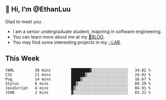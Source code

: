## 👋 Hi, I’m @EthanLuu

Glad to meet you.

- I am a senior undergraduate student, majoring in software engineering.
- You can learn more about me at my [📝BLOG](https://blog.ethanloo.cn).
- You may find some interesting projects in my [💡LAB](https://lab.ethanloo.cn).

## This Week
<!--START_SECTION:waka-->

```text
YAML         30 mins         ████████▓░░░░░░░░░░░░░░░░   34.82 %
CSS          21 mins         ██████▒░░░░░░░░░░░░░░░░░░   24.92 %
Pug          14 mins         ████▒░░░░░░░░░░░░░░░░░░░░   16.67 %
Stylus       8 mins          ██▒░░░░░░░░░░░░░░░░░░░░░░   09.39 %
JavaScript   4 mins          █▒░░░░░░░░░░░░░░░░░░░░░░░   04.91 %
JSON         2 mins          ▓░░░░░░░░░░░░░░░░░░░░░░░░   03.32 %
```

<!--END_SECTION:waka-->
